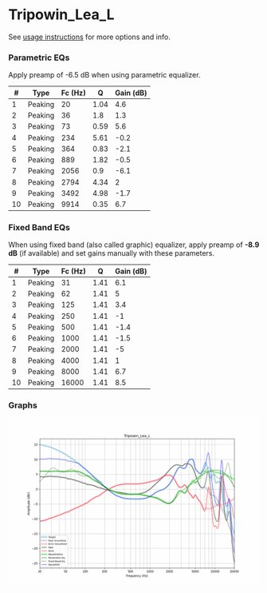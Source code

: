# Tripowin_Lea_L
See [usage instructions](https://github.com/jaakkopasanen/AutoEq#usage) for more options and info.

### Parametric EQs
Apply preamp of -6.5 dB when using parametric equalizer.

|   # | Type    |   Fc (Hz) |    Q |   Gain (dB) |
|-----|---------|-----------|------|-------------|
|   1 | Peaking |        20 | 1.04 |         4.6 |
|   2 | Peaking |        36 | 1.8  |         1.3 |
|   3 | Peaking |        73 | 0.59 |         5.6 |
|   4 | Peaking |       234 | 5.61 |        -0.2 |
|   5 | Peaking |       364 | 0.83 |        -2.1 |
|   6 | Peaking |       889 | 1.82 |        -0.5 |
|   7 | Peaking |      2056 | 0.9  |        -6.1 |
|   8 | Peaking |      2794 | 4.34 |         2   |
|   9 | Peaking |      3492 | 4.98 |        -1.7 |
|  10 | Peaking |      9914 | 0.35 |         6.7 |

### Fixed Band EQs
When using fixed band (also called graphic) equalizer, apply preamp of **-8.9 dB** (if available) and set gains manually with these parameters.

|   # | Type    |   Fc (Hz) |    Q |   Gain (dB) |
|-----|---------|-----------|------|-------------|
|   1 | Peaking |        31 | 1.41 |         6.1 |
|   2 | Peaking |        62 | 1.41 |         5   |
|   3 | Peaking |       125 | 1.41 |         3.4 |
|   4 | Peaking |       250 | 1.41 |        -1   |
|   5 | Peaking |       500 | 1.41 |        -1.4 |
|   6 | Peaking |      1000 | 1.41 |        -1.5 |
|   7 | Peaking |      2000 | 1.41 |        -5   |
|   8 | Peaking |      4000 | 1.41 |         1   |
|   9 | Peaking |      8000 | 1.41 |         6.7 |
|  10 | Peaking |     16000 | 1.41 |         8.5 |

### Graphs
![](./Tripowin_Lea_L.png)
